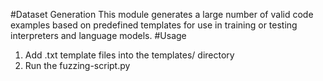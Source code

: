 #Dataset Generation
This module generates a large number of valid code examples based on predefined templates for use in training or testing interpreters and language models.
#Usage
1. Add .txt template files into the templates/ directory
2. Run the fuzzing-script.py
          
